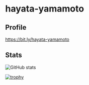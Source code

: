 # hayata-yamamoto

## Profile

https://bit.ly/hayata-yamamoto

## Stats

![GitHub stats](https://github-readme-stats.vercel.app/api?username=hayata-yamamoto&hide=jupyter%20notebook&count_private=true&include_all_commits=true&show_icons=true)

[![trophy](https://github-profile-trophy.vercel.app/?username=hayata-yamamoto&column=4)](https://github.com/ryo-ma/github-profile-trophy)
